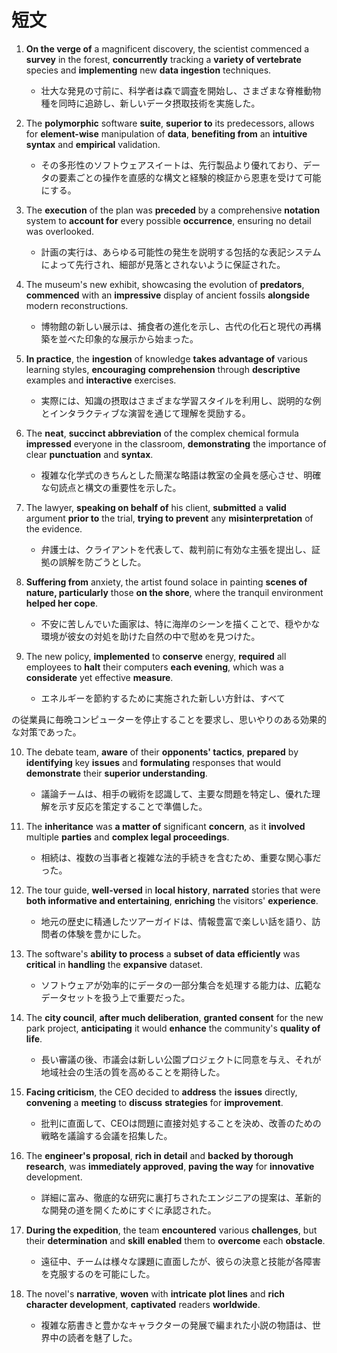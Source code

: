 # 短文
1. **On the verge of** a magnificent discovery, the scientist commenced a **survey** in the forest, **concurrently** tracking a **variety of vertebrate** species and **implementing** new **data ingestion** techniques.
   - 壮大な発見の寸前に、科学者は森で調査を開始し、さまざまな脊椎動物種を同時に追跡し、新しいデータ摂取技術を実施した。

2. The **polymorphic** software **suite**, **superior to** its predecessors, allows for **element-wise** manipulation of **data**, **benefiting from** an **intuitive syntax** and **empirical** validation.
   - その多形性のソフトウェアスイートは、先行製品より優れており、データの要素ごとの操作を直感的な構文と経験的検証から恩恵を受けて可能にする。

3. The **execution** of the plan was **preceded** by a comprehensive **notation** system to **account for** every possible **occurrence**, ensuring no detail was overlooked.
   - 計画の実行は、あらゆる可能性の発生を説明する包括的な表記システムによって先行され、細部が見落とされないように保証された。

4. The museum's new exhibit, showcasing the evolution of **predators**, **commenced** with an **impressive** display of ancient fossils **alongside** modern reconstructions.
   - 博物館の新しい展示は、捕食者の進化を示し、古代の化石と現代の再構築を並べた印象的な展示から始まった。

5. **In practice**, the **ingestion** of knowledge **takes advantage of** various learning styles, **encouraging** **comprehension** through **descriptive** examples and **interactive** exercises.
   - 実際には、知識の摂取はさまざまな学習スタイルを利用し、説明的な例とインタラクティブな演習を通じて理解を奨励する。

6. The **neat**, **succinct abbreviation** of the complex chemical formula **impressed** everyone in the classroom, **demonstrating** the importance of clear **punctuation** and **syntax**.
   - 複雑な化学式のきちんとした簡潔な略語は教室の全員を感心させ、明確な句読点と構文の重要性を示した。

7. The lawyer, **speaking on behalf of** his client, **submitted** a **valid** argument **prior to** the trial, **trying to prevent** any **misinterpretation** of the evidence.
   - 弁護士は、クライアントを代表して、裁判前に有効な主張を提出し、証拠の誤解を防ごうとした。

8. **Suffering from** anxiety, the artist found solace in painting **scenes of nature, particularly** those **on the shore**, where the tranquil environment **helped her cope**.
   - 不安に苦しんでいた画家は、特に海岸のシーンを描くことで、穏やかな環境が彼女の対処を助けた自然の中で慰めを見つけた。

9. The new policy, **implemented** to **conserve** energy, **required** all employees to **halt** their computers **each evening**, which was a **considerate** yet effective **measure**.
   - エネルギーを節約するために実施された新しい方針は、すべて

の従業員に毎晩コンピューターを停止することを要求し、思いやりのある効果的な対策であった。

10. The debate team, **aware** of their **opponents' tactics**, **prepared** by **identifying** key **issues** and **formulating** responses that would **demonstrate** their **superior understanding**.
    - 議論チームは、相手の戦術を認識して、主要な問題を特定し、優れた理解を示す反応を策定することで準備した。

11. The **inheritance** was **a matter of** significant **concern**, as it **involved** multiple **parties** and **complex legal proceedings**.
    - 相続は、複数の当事者と複雑な法的手続きを含むため、重要な関心事だった。

12. The tour guide, **well-versed** in **local history**, **narrated** stories that were **both informative and entertaining**, **enriching** the visitors' **experience**.
    - 地元の歴史に精通したツアーガイドは、情報豊富で楽しい話を語り、訪問者の体験を豊かにした。

13. The software's **ability to process** a **subset of data** **efficiently** was **critical** in **handling** the **expansive** dataset.
    - ソフトウェアが効率的にデータの一部分集合を処理する能力は、広範なデータセットを扱う上で重要だった。

14. The **city council**, **after much deliberation**, **granted consent** for the new park project, **anticipating** it would **enhance** the community's **quality of life**.
    - 長い審議の後、市議会は新しい公園プロジェクトに同意を与え、それが地域社会の生活の質を高めることを期待した。

15. **Facing criticism**, the CEO decided to **address** the **issues** directly, **convening** a **meeting** to **discuss** **strategies** for **improvement**.
    - 批判に直面して、CEOは問題に直接対処することを決め、改善のための戦略を議論する会議を招集した。

16. The **engineer's proposal**, **rich in detail** and **backed by thorough research**, was **immediately approved**, **paving the way** for **innovative** development.
    - 詳細に富み、徹底的な研究に裏打ちされたエンジニアの提案は、革新的な開発の道を開くためにすぐに承認された。

17. **During the expedition**, the team **encountered** various **challenges**, but their **determination** and **skill** **enabled** them to **overcome** each **obstacle**.
    - 遠征中、チームは様々な課題に直面したが、彼らの決意と技能が各障害を克服するのを可能にした。

18. The novel's **narrative**, **woven** with **intricate** **plot lines** and **rich character development**, **captivated** readers **worldwide**.
    - 複雑な筋書きと豊かなキャラクターの発展で編まれた小説の物語は、世界中の読者を魅了した。